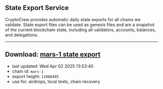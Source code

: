 ## State Export Service
CryptoCrew provides automatic daily state exports for all chains we validate. State export files can be used as genesis files and are a snapshot of the current blockchain state, including all validators, accounts, balances, and delegations.

---
**Download: [mars-1 state export](https://ccv-s3.nbg1.your-objectstorage.com/SERVICE/mars/mars-1_export_11986495.json)**
---

- last updated: Wed Apr 02 2025 13:53:40
- chain id: `mars-1`
- export height: `11986495`
- use for: airdrops, local tests, chain recovery
